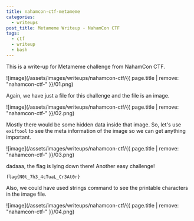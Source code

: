 ```yaml
---
title: nahamcon-ctf-metameme
categories:
  - writeups
post_title: Metameme Writeup - NahamCon CTF
tags:
  - ctf
  - writeup
  - bash
---
```


This is a write-up for Metameme challenge from NahamCon CTF.

![image](/assets/images/writeups/nahamcon-ctf/{{ page.title | remove: "nahamcon-ctf-" }}/01.png)

Again, we have just a file for this challenge and the file is an image.

![image](/assets/images/writeups/nahamcon-ctf/{{ page.title | remove: "nahamcon-ctf-" }}/02.png)

Mostly there would be some hidden data inside that image. So, let's use `exiftool` to see the meta information of the image so we can get anything important.

![image](/assets/images/writeups/nahamcon-ctf/{{ page.title | remove: "nahamcon-ctf-" }}/03.png)

dadaaa, the flag is lying down there! Another easy challenge!

`flag{N0t_7h3_4cTuaL_Cr3At0r}`

Also, we could have used strings command to see the printable characters in the image file.

![image](/assets/images/writeups/nahamcon-ctf/{{ page.title | remove: "nahamcon-ctf-" }}/04.png)
